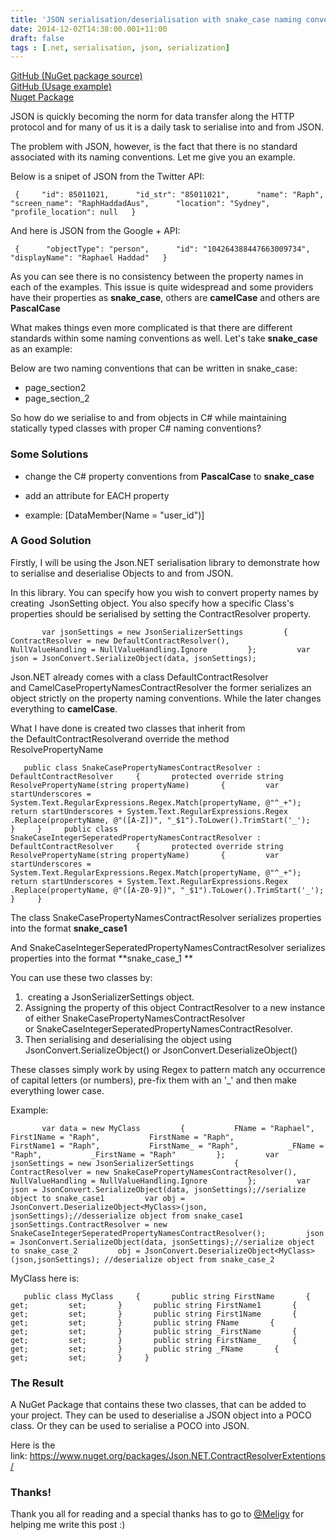 ```yaml
---
title: 'JSON serialisation/deserialisation with snake_case naming conventions'
date: 2014-12-02T14:38:00.001+11:00
draft: false
tags : [.net, serialisation, json, serialization]
---
```


[GitHub (NuGet package source)](https://github.com/RaphHaddad/Newtonsoft.Json.Serialization.ContractResolverExtentions)  
[GitHub (Usage example)](https://github.com/RaphHaddad/JsonSerializationExample)  
[Nuget Package](https://www.nuget.org/packages/Json.NET.ContractResolverExtentions/)  
  
JSON is quickly becoming the norm for data transfer along the HTTP protocol and for many of us it is a daily task to serialise into and from JSON.  
  
The problem with JSON, however, is the fact that there is no standard associated with its naming conventions. Let me give you an example.  
  
Below is a snipet of JSON from the Twitter API:  
  

     {     "id": 85011021,      "id_str": "85011021",      "name": "Raph",      "screen_name": "RaphHaddadAus",      "location": "Sydney",      "profile_location": null   }  

  
And here is JSON from the Google + API:  
  

     {      "objectType": "person",      "id": "104264388447663009734",      "displayName": "Raphael Haddad"   }  

  
As you can see there is no consistency between the property names in each of the examples. This issue is quite widespread and some providers have their properties as **snake_case**, others are **camelCase** and others are **PascalCase**  
  
What makes things even more complicated is that there are different standards within some naming conventions as well. Let's take **snake_case** as an example:  
  
Below are two naming conventions that can be written in snake_case:  

*   page_section2
*   page\_section\_2

  
So how do we serialise to and from objects in C# while maintaining statically typed classes with proper C# naming conventions?  
  

### Some Solutions

*   change the C# property conventions from **PascalCase** to **snake_case**
*   add an attribute for EACH property

*   example: \[DataMember(Name = "user_id")\]

### A Good Solution

Firstly, I will be using the Json.NET serialisation library to demonstrate how to serialise and deserialise Objects to and from JSON.  
  
In this library. You can specify how you wish to convert property names by creating  JsonSetting object. You also specify how a specific Class's properties should be serialised by setting the ContractResolver property.  
  

           var jsonSettings = new JsonSerializerSettings         {           ContractResolver = new DefaultContractResolver(),           NullValueHandling = NullValueHandling.Ignore         };         var json = JsonConvert.SerializeObject(data, jsonSettings);  

  
Json.NET already comes with a class DefaultContractResolver and CamelCasePropertyNamesContractResolver the former serializes an object strictly on the property naming conventions. While the later changes everything to **camelCase**.   
  
What I have done is created two classes that inherit from the DefaultContractResolverand override the method ResolvePropertyName   
  
  
  

       public class SnakeCasePropertyNamesContractResolver : DefaultContractResolver     {       protected override string ResolvePropertyName(string propertyName)       {         var startUnderscores = System.Text.RegularExpressions.Regex.Match(propertyName, @"^_+");         return startUnderscores + System.Text.RegularExpressions.Regex           .Replace(propertyName, @"([A-Z])", "_$1").ToLower().TrimStart('_');       }     }     public class SnakeCaseIntegerSeperatedPropertyNamesContractResolver : DefaultContractResolver     {       protected override string ResolvePropertyName(string propertyName)       {         var startUnderscores = System.Text.RegularExpressions.Regex.Match(propertyName, @"^_+");         return startUnderscores + System.Text.RegularExpressions.Regex           .Replace(propertyName, @"([A-Z0-9])", "_$1").ToLower().TrimStart('_');       }     }  

  
The class SnakeCasePropertyNamesContractResolver serializes properties into the format **snake_case1**  
  
And SnakeCaseIntegerSeperatedPropertyNamesContractResolver serializes properties into the format **snake\_case\_1 **  
  
You can use these two classes by:  

1.   creating a JsonSerializerSettings object. 
2.  Assigning the property of this object ContractResolver to a new instance of either SnakeCasePropertyNamesContractResolver or SnakeCaseIntegerSeperatedPropertyNamesContractResolver. 
3.  Then serialising and deserialising the object using JsonConvert.SerializeObject() or JsonConvert.DeserializeObject() 

These classes simply work by using Regex to pattern match any occurrence of capital letters (or numbers), pre-fix them with an '_' and then make everything lower case.  
  
Example:  
  
  
  

           var data = new MyClass         {           FName = "Raphael",           First1Name = "Raph",           FirstName = "Raph",           FirstName1 = "Raph",           FirstName_ = "Raph",           _FName = "Raph",           _FirstName = "Raph"         };         var jsonSettings = new JsonSerializerSettings         {           ContractResolver = new SnakeCasePropertyNamesContractResolver(),           NullValueHandling = NullValueHandling.Ignore         };         var json = JsonConvert.SerializeObject(data, jsonSettings);//serialize object to snake_case1         var obj = JsonConvert.DeserializeObject<MyClass>(json, jsonSettings);//desserialize object from snake_case1         jsonSettings.ContractResolver = new SnakeCaseIntegerSeperatedPropertyNamesContractResolver();         json = JsonConvert.SerializeObject(data, jsonSettings);//serialize object to snake_case_2         obj = JsonConvert.DeserializeObject<MyClass>(json,jsonSettings); //deserialize object from snake_case_2  

  
MyClass here is:  
  
  

       public class MyClass     {       public string FirstName       {         get;         set;       }       public string FirstName1       {         get;         set;       }       public string First1Name       {         get;         set;       }       public string FName       {         get;         set;       }       public string _FirstName       {         get;         set;       }       public string FirstName_       {         get;         set;       }       public string _FName       {         get;         set;       }     }  

### The Result

A NuGet Package that contains these two classes, that can be added to your project. They can be used to deserialise a JSON object into a POCO class. Or they can be used to serialise a POCO into JSON.  
  
Here is the link: https://www.nuget.org/packages/Json.NET.ContractResolverExtentions/  
  

### Thanks!

Thank you all for reading and a special thanks has to go to [@Meligy](https://twitter.com/meligy) for helping me write this post :)